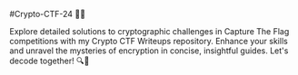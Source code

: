 #Crypto-CTF-24 🚀🔐

Explore detailed solutions to cryptographic challenges in Capture The Flag competitions with my Crypto CTF Writeups repository. Enhance your skills and unravel the mysteries of encryption in concise, insightful guides. Let's decode together! 🔍🧩
